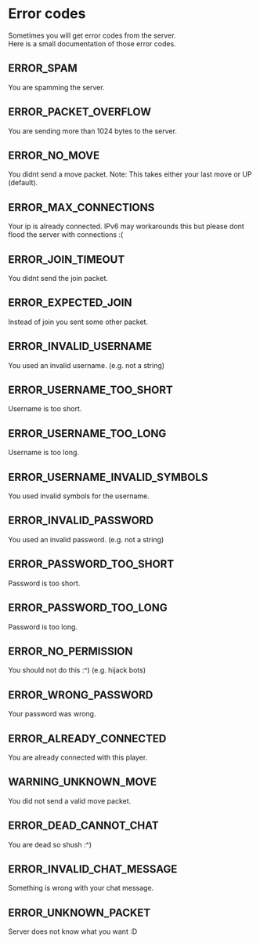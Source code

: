 # Error codes

Sometimes you will get error codes from the server.  
Here is a small documentation of those error codes.

## ERROR_SPAM
You are spamming the server.  

## ERROR_PACKET_OVERFLOW
You are sending more than 1024 bytes to the server.

## ERROR_NO_MOVE
You didnt send a move packet. Note: This takes either your last move or UP (default).

## ERROR_MAX_CONNECTIONS
Your ip is already connected. IPv6 may workarounds this but please dont flood the server with connections :(

## ERROR_JOIN_TIMEOUT
You didnt send the join packet.

## ERROR_EXPECTED_JOIN
Instead of join you sent some other packet.

## ERROR_INVALID_USERNAME
You used an invalid username. (e.g. not a string)

## ERROR_USERNAME_TOO_SHORT
Username is too short.

## ERROR_USERNAME_TOO_LONG
Username is too long.

## ERROR_USERNAME_INVALID_SYMBOLS
You used invalid symbols for the username.

## ERROR_INVALID_PASSWORD
You used an invalid password. (e.g. not a string)

## ERROR_PASSWORD_TOO_SHORT
Password is too short.

## ERROR_PASSWORD_TOO_LONG
Password is too long.

## ERROR_NO_PERMISSION
You should not do this :^) (e.g. hijack bots)

## ERROR_WRONG_PASSWORD
Your password was wrong.

## ERROR_ALREADY_CONNECTED
You are already connected with this player.

## WARNING_UNKNOWN_MOVE
You did not send a valid move packet.

## ERROR_DEAD_CANNOT_CHAT
You are dead so shush :^)

## ERROR_INVALID_CHAT_MESSAGE
Something is wrong with your chat message.

## ERROR_UNKNOWN_PACKET
Server does not know what you want :D
